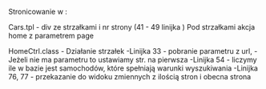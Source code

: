 Stronicowanie w :

Cars.tpl - div ze strzałkami i nr strony (41 - 49 linijka )
Pod strzałkami akcja home z parametrem page 

HomeCtrl.class - Działanie strzałek
-Linijka 33 - pobranie parametru z url,
-Jeżeli nie ma parametru to ustawiamy str. na pierwsza
-Linijka 54 - liczymy ile w bazie jest samochodów, które spełniają warunki wyszukiwania
-Linijka 76, 77 - przekazanie do widoku zmiennych z ilością stron i obecna strona
